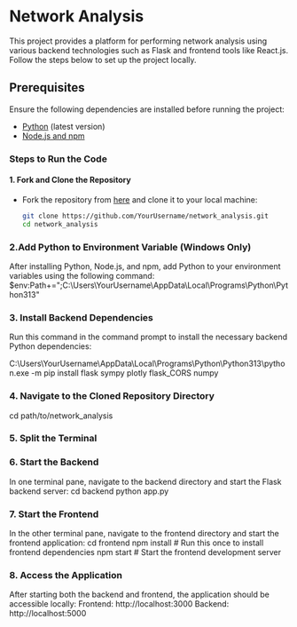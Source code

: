 
# Network Analysis

This project provides a platform for performing network analysis using various backend technologies such as Flask and frontend tools like React.js. Follow the steps below to set up the project locally.

## Prerequisites

Ensure the following dependencies are installed before running the project:

- [Python](https://www.python.org/downloads/) (latest version)
- [Node.js and npm](https://nodejs.org/)

### Steps to Run the Code

#### 1. Fork and Clone the Repository

- Fork the repository from [here](https://github.com/Vaaruna2709/network_analysis/) and clone it to your local machine:
  ```bash
  git clone https://github.com/YourUsername/network_analysis.git
  cd network_analysis
### 2.Add Python to Environment Variable (Windows Only)
After installing Python, Node.js, and npm, add Python to your environment variables using the following command:
  $env:Path+=";C:\Users\YourUsername\AppData\Local\Programs\Python\Python313"

### 3. Install Backend Dependencies
Run this command in the command prompt to install the necessary backend Python dependencies:

   C:\Users\YourUsername\AppData\Local\Programs\Python\Python313\python.exe -m pip install flask sympy plotly flask_CORS numpy

### 4. Navigate to the Cloned Repository Directory
  cd path/to/network_analysis

### 5. Split the Terminal
### 6. Start the Backend
In one terminal pane, navigate to the backend directory and start the Flask backend server:
  cd backend
  python app.py
### 7. Start the Frontend
In the other terminal pane, navigate to the frontend directory and start the frontend application:
   cd frontend
   npm install  # Run this once to install frontend dependencies
   npm start    # Start the frontend development server
### 8. Access the Application
After starting both the backend and frontend, the application should be accessible locally:
Frontend: http://localhost:3000
Backend: http://localhost:5000
